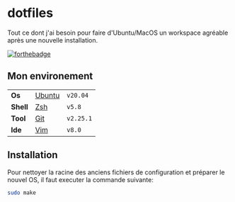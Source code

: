 # dotfiles

Tout ce dont j'ai besoin pour faire d'Ubuntu/MacOS un workspace agréable après une nouvelle installation.

[![forthebadge](https://forthebadge.com/images/badges/ctrl-c-ctrl-v.svg)](https://forthebadge.com)

## Mon environement

|             |                                                      |           |
| :---------- | :--------------------------------------------------- | --------- |
| **Os**      | [Ubuntu](https://ubuntu.com/download)                | `v20.04 ` |
| **Shell**   | [Zsh](https://www.zsh.org/)                          | `v5.8`    |
| **Tool**    | [Git](https://git-scm.com/)                          | `v2.25.1` |
| **Ide**     | [Vim](https://www.vim.org/)                          | `v8.0`    |

## Installation

Pour nettoyer la racine des anciens fichiers de configuration
et préparer le nouvel OS, il faut executer la commande suivante:

```sh
sudo make
```
